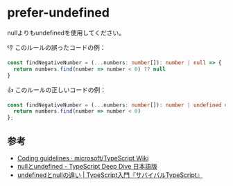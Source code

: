 # prefer-undefined

nullよりもundefinedを使用してください。

:thumbsdown: このルールの誤ったコードの例：

```ts
const findNegativeNumber = (...numbers: number[]): number | null => {
  return numbers.find(number => number < 0) ?? null
}
```

:thumbsup: このルールの正しいコードの例：

```ts
const findNegativeNumber = (...numbers: number[]): number | undefined => {
  return numbers.find(number => number < 0)
};
```

## 参考

- [Coding guidelines · microsoft/TypeScript Wiki](https://github.com/Microsoft/TypeScript/wiki/Coding-guidelines#null-and-undefined)
- [nullとundefined - TypeScript Deep Dive 日本語版](https://typescript-jp.gitbook.io/deep-dive/recap/null-undefined)
- [undefinedとnullの違い | TypeScript入門『サバイバルTypeScript』](https://typescriptbook.jp/reference/values-types-variables/undefined-vs-null)
